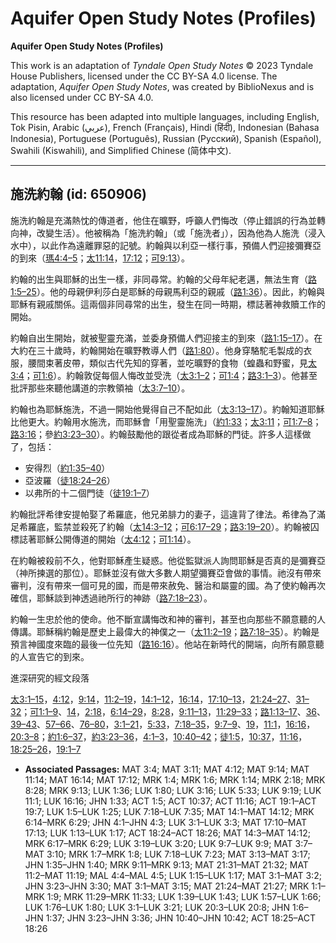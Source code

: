 # Aquifer Open Study Notes (Profiles)

**Aquifer Open Study Notes (Profiles)**

This work is an adaptation of *Tyndale Open Study Notes* © 2023 Tyndale House Publishers, licensed under the CC BY\-SA 4\.0 license. The adaptation, *Aquifer Open Study Notes*, was created by BiblioNexus and is also licensed under CC BY\-SA 4\.0\.

This resource has been adapted into multiple languages, including English, Tok Pisin, Arabic (عربي), French (Français), Hindi (हिंदी), Indonesian (Bahasa Indonesia), Portuguese (Português), Russian (Русский), Spanish (Español), Swahili (Kiswahili), and Simplified Chinese (简体中文).



--------------------------------

## 施洗約翰 (id: 650906)

施洗約翰是充滿熱忱的傳道者，他住在曠野，呼籲人們悔改（停止錯誤的行為並轉向神，改變生活）。他被稱為「施洗約翰」（或「施洗者」），因為他為人施洗（浸入水中），以此作為遠離罪惡的記號。約翰與以利亞一樣行事，預備人們迎接彌賽亞的到來（[瑪4:4–5](https://ref.ly/Mal4:4-Mal4:5)；[太11:14](https://ref.ly/Matt11:14)，[17:12](https://ref.ly/Matt17:12)；[可9:13](https://ref.ly/Mark9:13)）。

約翰的出生與耶穌的出生一樣，非同尋常。約翰的父母年紀老邁，無法生育（[路1:5–25](https://ref.ly/Luke1:5-Luke1:25)）。他的母親伊利莎白是耶穌的母親馬利亞的親戚（[路1:36](https://ref.ly/Luke1:36)）。因此，約翰與耶穌有親戚關係。這兩個非同尋常的出生，發生在同一時期，標誌著神救贖工作的開始。

約翰自出生開始，就被聖靈充滿，並委身預備人們迎接主的到來（[路1:15–17](https://ref.ly/Luke1:15-Luke1:17)）。在大約在三十歲時，約翰開始在曠野教導人們（[路1:80](https://ref.ly/Luke1:80)）。他身穿駱駝毛製成的衣服，腰間束著皮帶，類似古代先知的穿著，並吃曠野的食物（蝗蟲和野蜜，見[太3:4](https://ref.ly/Matt3:4)；[可1:6](https://ref.ly/Mark1:6)）。約翰敦促每個人悔改並受洗（[太3:1–2](https://ref.ly/Matt3:1-Matt3:2)；[可1:4](https://ref.ly/Mark1:4)；[路3:1–3](https://ref.ly/Luke3:1-Luke3:3)）。他甚至批評那些來聽他講道的宗教領袖（[太3:7–10](https://ref.ly/Matt3:7-Matt3:10)）。

約翰也為耶穌施洗，不過一開始他覺得自己不配如此（[太3:13–17](https://ref.ly/Matt3:13-Matt3:17)）。約翰知道耶穌比他更大。約翰用水施洗，而耶穌會「用聖靈施洗」（[約1:33](https://ref.ly/John1:33)；[太3:11](https://ref.ly/Matt3:11)；[可1:7–8](https://ref.ly/Mark1:7-Mark1:8)；[路3:16](https://ref.ly/Luke3:16)；參[約3:23–30](https://ref.ly/John3:23-John3:30)）。約翰鼓勵他的跟從者成為耶穌的門徒。許多人這樣做了，包括：

* 安得烈（[約1:35–40](https://ref.ly/John1:35-John1:40)）
* 亞波羅（[徒18:24–26](https://ref.ly/Acts18:24-Acts18:26)）
* 以弗所的十二個門徒（[徒19:1–7](https://ref.ly/Acts19:1-Acts19:7)）

約翰批評希律安提帕娶了希羅底，他兄弟腓力的妻子，這違背了律法。希律為了滿足希羅底，監禁並殺死了約翰（[太14:3–12](https://ref.ly/Matt14:3-Matt14:12)；[可6:17–29](https://ref.ly/Mark6:17-Mark6:29)；[路3:19–20](https://ref.ly/Luke3:19-Luke3:20)）。約翰被囚標誌著耶穌公開傳道的開始（[太4:12](https://ref.ly/Matt4:12)；[可1:14](https://ref.ly/Mark1:14)）。

在約翰被殺前不久，他對耶穌產生疑惑。他從監獄派人詢問耶穌是否真的是彌賽亞（神所揀選的那位）。耶穌並沒有做大多數人期望彌賽亞會做的事情。祂沒有帶來審判，沒有帶來一個可見的國，而是帶來赦免、醫治和屬靈的國。為了使約翰再次確信，耶穌談到神透過祂所行的神跡（[路7:18–23](https://ref.ly/Luke7:18-Luke7:23)）。

約翰一生忠於他的使命。他不斷宣講悔改和神的審判，甚至也向那些不願意聽的人傳講。耶穌稱約翰是歷史上最偉大的神僕之一（[太11:2–19](https://ref.ly/Matt11:2-Matt11:19)；[路7:18–35](https://ref.ly/Luke7:18-Luke7:35)）。約翰是預言神國度來臨的最後一位先知（[路16:16](https://ref.ly/Luke16:16)）。他站在新時代的開端，向所有願意聽的人宣告它的到來。

進深研究的經文段落

[太3:1–15](https://ref.ly/Matt3:1-Matt3:15)，[4:12](https://ref.ly/Matt4:12)，[9:14](https://ref.ly/Matt9:14)，[11:2–19](https://ref.ly/Matt11:2-Matt11:19)，[14:1–12](https://ref.ly/Matt14:1-Matt14:12)，[16:14](https://ref.ly/Matt16:14)，[17:10–13](https://ref.ly/Matt17:10-Matt17:13)，[21:24–27](https://ref.ly/Matt21:24-Matt21:27)、[31–32](https://ref.ly/Matt21:31-Matt21:32)；[可1:1–9](https://ref.ly/Mark1:1-Mark1:9)、[14](https://ref.ly/Mark1:14)，[2:18](https://ref.ly/Mark2:18)，[6:14–29](https://ref.ly/Mark6:14-Mark6:29)，[8:28](https://ref.ly/Mark8:28)，[9:11–13](https://ref.ly/Mark9:11-Mark9:13)，[11:29–33](https://ref.ly/Mark11:29-Mark11:33)；[路1:13–17](https://ref.ly/Luke1:13-Luke1:17)、[36](https://ref.ly/Luke1:36)、[39–43](https://ref.ly/Luke1:39-Luke1:43)、[57–66](https://ref.ly/Luke1:57-Luke1:66)、[76–80](https://ref.ly/Luke1:76-Luke1:80)，[3:1–21](https://ref.ly/Luke3:1-Luke3:21)，[5:33](https://ref.ly/Luke5:33)，[7:18–35](https://ref.ly/Luke7:18-Luke7:35)，[9:7–9](https://ref.ly/Luke9:7-Luke9:9)、[19](https://ref.ly/Luke9:19)，[11:1](https://ref.ly/Luke11:1)，[16:16](https://ref.ly/Luke16:16)，[20:3–8](https://ref.ly/Luke20:3-Luke20:8)；[約1:6–37](https://ref.ly/John1:6-John1:37)，[約3:23–36](https://ref.ly/John3:23-John3:36)，[4:1–3](https://ref.ly/John4:1-John4:3)，[10:40–42](https://ref.ly/John10:40-John10:42)；[徒1:5](https://ref.ly/Acts1:5)，[10:37](https://ref.ly/Acts10:37)，[11:16](https://ref.ly/Acts11:16)，[18:25–26](https://ref.ly/Acts18:25-Acts18:26)，[19:1–7](https://ref.ly/Acts19:1-Acts19:7)

* **Associated Passages:** MAT 3:4; MAT 3:11; MAT 4:12; MAT 9:14; MAT 11:14; MAT 16:14; MAT 17:12; MRK 1:4; MRK 1:6; MRK 1:14; MRK 2:18; MRK 8:28; MRK 9:13; LUK 1:36; LUK 1:80; LUK 3:16; LUK 5:33; LUK 9:19; LUK 11:1; LUK 16:16; JHN 1:33; ACT 1:5; ACT 10:37; ACT 11:16; ACT 19:1–ACT 19:7; LUK 1:5–LUK 1:25; LUK 7:18–LUK 7:35; MAT 14:1–MAT 14:12; MRK 6:14–MRK 6:29; JHN 4:1–JHN 4:3; LUK 3:1–LUK 3:3; MAT 17:10–MAT 17:13; LUK 1:13–LUK 1:17; ACT 18:24–ACT 18:26; MAT 14:3–MAT 14:12; MRK 6:17–MRK 6:29; LUK 3:19–LUK 3:20; LUK 9:7–LUK 9:9; MAT 3:7–MAT 3:10; MRK 1:7–MRK 1:8; LUK 7:18–LUK 7:23; MAT 3:13–MAT 3:17; JHN 1:35–JHN 1:40; MRK 9:11–MRK 9:13; MAT 21:31–MAT 21:32; MAT 11:2–MAT 11:19; MAL 4:4–MAL 4:5; LUK 1:15–LUK 1:17; MAT 3:1–MAT 3:2; JHN 3:23–JHN 3:30; MAT 3:1–MAT 3:15; MAT 21:24–MAT 21:27; MRK 1:1–MRK 1:9; MRK 11:29–MRK 11:33; LUK 1:39–LUK 1:43; LUK 1:57–LUK 1:66; LUK 1:76–LUK 1:80; LUK 3:1–LUK 3:21; LUK 20:3–LUK 20:8; JHN 1:6–JHN 1:37; JHN 3:23–JHN 3:36; JHN 10:40–JHN 10:42; ACT 18:25–ACT 18:26

